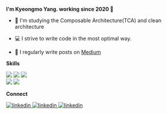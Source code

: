 **I'm Kyeongmo Yang. working since 2020 🚀**

- 📖 I'm studying the Composable Architecture(TCA) and clean architecture

- 💻 I strive to write code in the most optimal way.
 
- 📝 I regularly write posts on [Medium](https://gaeng2y.medium.com) 

**Skills**
<p dir="auto">
<img src="https://img.shields.io/badge/Swift-F05138?style=flat-square&logo=Swift&logoColor=white"/></a>
<img src="https://img.shields.io/badge/Objective C-000000?style=flat-square&logo=Apple&logoColor=white"/></a>
<img src="https://img.shields.io/badge/Python-3776AB?style=flat-square&logo=Python&logoColor=white"/></a>
<br>
<img src="https://img.shields.io/badge/UIKit-2396F3?style=flat-square&logo=UIKit&logoColor=white"/></a>
<img src="https://img.shields.io/badge/SwiftUI-40AEF0?style=flat-square&logo=Swift&logoColor=white"/></a>
</p>

**Connect**
<div align="left">
 <a href="https://leetcode.com/u/gaeng2y" target="_blank">
<img src=https://img.shields.io/badge/leetcode-%23FFA116.svg?&style=for-the-badge&logo=leetcode&logoColor=white alt=linkedin style="margin-bottom: 5px;" />
</a>
<a href="https://linkedin.com/in/gaeng2y" target="_blank">
<img src=https://img.shields.io/badge/linkedin-%231E77B5.svg?&style=for-the-badge&logo=linkedin&logoColor=white alt=linkedin style="margin-bottom: 5px;" />
</a>
<a href="https://open.kakao.com/me/gaeng2" target="_blank">
<img src=https://img.shields.io/badge/kakaotalk-%23FFCD00.svg?&style=for-the-badge&logo=kakaotalk&logoColor=yellow alt=linkedin style="margin-bottom: 5px;" />
</div>  
